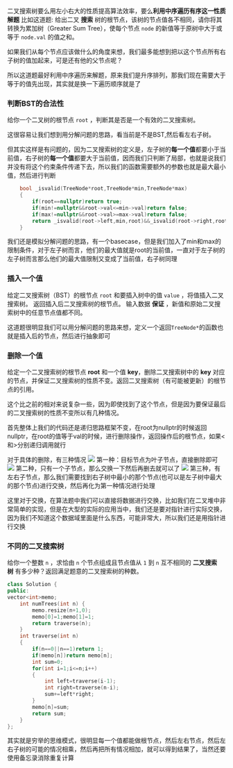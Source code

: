 二叉搜索树要么用左小右大的性质提高算法效率，要么**利用中序遍历有序这一性质解题**
比如这道题:
给出二叉 **搜索** 树的根节点，该树的节点值各不相同，请你将其转换为累加树（Greater Sum Tree），使每个节点 `node` 的新值等于原树中大于或等于 `node.val` 的值之和。

如果我们从每个节点应该做什么的角度来想，我们最多能想到把以这个节点所有右子树的值加起来，可是还有他的父节点呢？

所以这道题最好利用中序遍历来解题，原来我们是升序排列，那我们现在需要大于等于的值先出现，其实就是换一下遍历顺序就是了

### 判断BST的合法性
给你一个二叉树的根节点 `root` ，判断其是否是一个有效的二叉搜索树。

这很容易让我们想到用分解问题的思路，看当前是不是BST,然后看左右子树。

但其实这样是有问题的，因为二叉搜索树的定义是，左子树的**每一个值**都要小于当前值，右子树的**每一个值**都要大于当前值，因而我们只判断了局部，也就是说我们并没有将这个约束条件传递下去，所以我们的函数需要额外的参数也就是最大最小值，然后进行判断

```cpp
    bool _isvalid(TreeNode*root,TreeNode*min,TreeNode*max)
    {
        if(root==nullptr)return true;
        if(min!=nullptr&&root->val<=min->val)return false;
        if(max!=nullptr&&root->val>=max->val)return false;
        return _isvalid(root->left,min,root)&&_isvalid(root->right,root,max);
    }
```
我们还是模拟分解问题的思路，有一个basecase，但是我们加入了min和max的限制条件，对于左子树而言，他们的最大值就是root的当前值，一直对于左子树的左子树而言那么他们的最大值限制又变成了当前值，右子树同理

### 插入一个值
给定二叉搜索树（BST）的根节点 `root` 和要插入树中的值 `value` ，将值插入二叉搜索树。 返回插入后二叉搜索树的根节点。 输入数据 **保证** ，新值和原始二叉搜索树中的任意节点值都不同。

这道题很明显我们可以用分解问题的思路来想，定义一个返回`TreeNode*`的函数也就是插入后的节点，然后进行抽象即可

### 删除一个值
给定一个二叉搜索树的根节点 **root** 和一个值 **key**，删除二叉搜索树中的 **key** 对应的节点，并保证二叉搜索树的性质不变。返回二叉搜索树（有可能被更新）的根节点的引用。

这个比之前的相对来说复杂一些，因为即使找到了这个节点，但是因为要保证最后的二叉搜索树的性质不变所以有几种情况。

首先整体上我们的代码还是递归思路框架不变，在root为nullptr的时候返回nullptr，在root的值等于val的时候，进行删除操作，返回操作后的根节点，如果<和>分别递归调用就行

对于具体的删除，有三种情况
![](https://pic1.imgdb.cn/item/6814868258cb8da5c8d6bc75.png)
第一种：目标节点为叶子节点，直接删除即可
![](https://pic1.imgdb.cn/item/681486c358cb8da5c8d6bc80.png)
第二种，只有一个子节点，那么交换一下然后再删去就可以了
![](https://pic1.imgdb.cn/item/681486f458cb8da5c8d6bca3.png)
第三种，有左右子节点，那么我们需要找到右子树中最小的那个节点(也可以是左子树中最大的那个节点)进行交换，然后再化为第一种情况进行处理

这里对于交换，在算法题中我们可以直接将数据进行交换，比如我们在二叉堆中非常简单的实现，但是在大型的实际的应用当中，我们还是要对指针进行实际交换，因为我们不知道这个数据域里面是什么东西，可能非常大，所以我们还是用指针进行交换

### 不同的二叉搜索树
给你一个整数 `n` ，求恰由 `n` 个节点组成且节点值从 `1` 到 `n` 互不相同的 **二叉搜索树** 有多少种？返回满足题意的二叉搜索树的种数。
```cpp
class Solution {
public:
vector<int>memo;
    int numTrees(int n) {
        memo.resize(n+1,0);
        memo[0]=1;memo[1]=1;
        return traverse(n);
    }
    int traverse(int n)
    {
        if(n==0||n==1)return 1;
        if(memo[n])return memo[n];
        int sum=0;
        for(int i=1;i<=n;i++)
        {
            int left=traverse(i-1);
            int right=traverse(n-i);
            sum+=left*right;
        }
        memo[n]=sum;
        return sum;
    }
};
```
其实就是穷举的思维模式，很明显每一个值都能做根节点，然后左右节点，然后左右子树的可能的情况相乘，然后再把所有情况相加，就可以得到结果了，当然还要使用备忘录消除重复计算